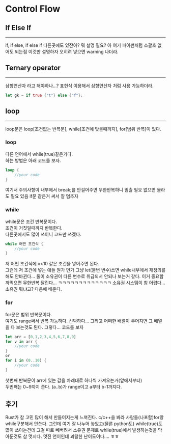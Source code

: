 # Control Flow

## If Else If
-------------
if, if else, if else if 다른곳에도 있잔아? 뭐 설명 필요? 아 여기 파이썬처럼 소괄호 없어도 되는점 이것만 설명하자 오히려 넣으면 warning 나더라.

## Ternary operator
-------------------
삼항연산자 라고 해야하나...? 표현식 이용해서 삼항연산자 처럼 사용 가능하더라.  
```rust
let gk = if true {"t"} else {"f"};
```

## loop
-------
loop문은 loop[조건없는 반복문], while[조건에 맞을때까지], for[범위 반복]이 있다.  
### loop
다른 언어에서 while(true)같은거다.  
하는 방법은 아래 코드를 보자.
```rust
loop {
    //your code
}
```
여기서 주의사항이 내부에서 break;를 안걸어주면 무한반복하니 멈출 필요 없으면 몰라도 필요 있음 if문 같은거 써서 잘 멈추자

### while
while문은 조건 반복문이다.  
조건이 거짓일때까지 반복한다.  
다른곳에서도 많이 쓰이니 코드만 쓰겠다.
```rust
while 어떤 조건식 {
    //your code
}
```
저 어떤 조건식에 x<10 같은 조건을 넣어주면 된다.  
그런데 저 조건에 넣는 애들 뭔가 먼가 그냥 let(불변 변수)쓰면 while내부에서 재정의를 해도 안바뀐다... 둘이 소유권이 다른 변수로 취급되서 안되나 보는거 같다. 이거 중요함 까먹으면 무한반복 달린다... ㅋㅋㅋㅋㅋㅋㅋㅋㅋㅋㅋㅋㅋ 소유권 시스템이 참 어렵다... 소유권 뭐냐고? 다음에 배운다.

### for
for문은 범위 반복문이다.  
여기도 range써서 반복 가능하다. 신박하다... 그리고 어떠한 배열이 주어지면 그 배열을 다 보는것도 된다. 그렇다... 코드를 보자
```rust
let arr = [0,1,2,3,4,5,6,7,8,9]
for v in arr {
    //your code
}
or
for i in (0..10) {
    //your code
}
```
첫번째 반복문이 arr에 있는 값을 차례대로 하나씩 가져오는거(앞에서부터)  
두번째는 0~9까지 준다. (a..b)가 range이고 a부터 b-1까지다.

## 후기
Rust가 참 고민 많이 해서 만들어지는게 느껴진다. c/c++을 봐라 사람들(나포함)for랑 while구분해서 안쓴다. 그런데 여기 잘 나누어 놓았고(물론 python도) while(true)도 많이 쓰이는건데 그걸 따로 빼버려서 소유권 문제로 while(true)에서 발생하는것을 막아둔것도 참 멋지다.  멋진 언어인데 괴랄한 난이도이다.... ㅎㅎ